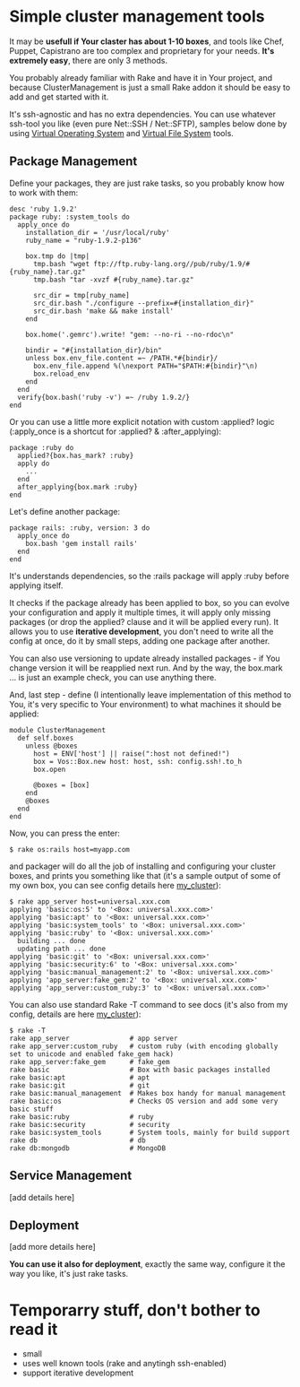 # Simple cluster management tools

It may be **usefull if Your claster has about 1-10 boxes**, and tools like Chef, Puppet, Capistrano are too complex and proprietary for your needs.
**It's extremely easy**, there are only 3 methods. 

You probably already familiar with Rake and have it in Your project, and because ClusterManagement is just a small Rake 
addon it should be easy to add and get started with it.

It's ssh-agnostic and has no extra dependencies. You can use whatever ssh-tool you like (even pure Net::SSH / Net::SFTP), 
samples below done by using [Virtual Operating System][vos] and [Virtual File System][vfs] tools.

## Package Management

Define your packages, they are just rake tasks, so you probably know how to work with them:

    desc 'ruby 1.9.2'
    package ruby: :system_tools do        
      apply_once do
        installation_dir = '/usr/local/ruby'
        ruby_name = "ruby-1.9.2-p136"

        box.tmp do |tmp|
          tmp.bash "wget ftp://ftp.ruby-lang.org//pub/ruby/1.9/#{ruby_name}.tar.gz"
          tmp.bash "tar -xvzf #{ruby_name}.tar.gz"

          src_dir = tmp[ruby_name]
          src_dir.bash "./configure --prefix=#{installation_dir}"
          src_dir.bash 'make && make install'
        end

        box.home('.gemrc').write! "gem: --no-ri --no-rdoc\n"

        bindir = "#{installation_dir}/bin"
        unless box.env_file.content =~ /PATH.*#{bindir}/
          box.env_file.append %(\nexport PATH="$PATH:#{bindir}"\n)
          box.reload_env
        end
      end    
      verify{box.bash('ruby -v') =~ /ruby 1.9.2/}
    end
      
Or you can use a little more explicit notation with custom :applied? logic (:apply_once is a shortcut for :applied? & :after_applying):

    package :ruby do
      applied?{box.has_mark? :ruby}
      apply do
        ...
      end
      after_applying{box.mark :ruby}
    end
    
Let's define another package:
    
    package rails: :ruby, version: 3 do
      apply_once do
        box.bash 'gem install rails'
      end
    end
    
It's understands dependencies, so the :rails package will apply :ruby before applying itself. 

It checks if the package already has been applied to box, so you can evolve your configuration and apply it multiple times, 
it will apply only missing packages (or drop the applied? clause and it will be applied every run). It allows you
to use **iterative development**, you don't need to write all the config at once, do it by small steps, adding one package after another. 

You can also use versioning to update already installed packages - if You change version it will be reapplied next run.
And by the way, the box.mark ... is just an example check, you can use anything there.
    
And, last step - define (I intentionally leave implementation of this method to You, it's very specific to Your environment) 
to what machines it should be applied:

    module ClusterManagement
      def self.boxes
        unless @boxes    
          host = ENV['host'] || raise(":host not defined!")
          box = Vos::Box.new host: host, ssh: config.ssh!.to_h
          box.open

          @boxes = [box]
        end
        @boxes
      end
    end
    
Now, you can press the enter:

    $ rake os:rails host=myapp.com
    
and packager will do all the job of installing and configuring your cluster boxes, and prints you something like that 
(it's a sample output of some of my own box, you can see config details here [my_cluster][my_cluster]):
    
    $ rake app_server host=universal.xxx.com
    applying 'basic:os:5' to '<Box: universal.xxx.com>'
    applying 'basic:apt' to '<Box: universal.xxx.com>'
    applying 'basic:system_tools' to '<Box: universal.xxx.com>'
    applying 'basic:ruby' to '<Box: universal.xxx.com>'
      building ... done
      updating path ... done
    applying 'basic:git' to '<Box: universal.xxx.com>'
    applying 'basic:security:6' to '<Box: universal.xxx.com>'
    applying 'basic:manual_management:2' to '<Box: universal.xxx.com>'
    applying 'app_server:fake_gem:2' to '<Box: universal.xxx.com>'
    applying 'app_server:custom_ruby:3' to '<Box: universal.xxx.com>'
    
You can also use standard Rake -T command to see docs (it's also from my config, details are here [my_cluster][my_cluster]):

    $ rake -T
    rake app_server               # app server
    rake app_server:custom_ruby   # custom ruby (with encoding globally set to unicode and enabled fake_gem hack)
    rake app_server:fake_gem      # fake_gem
    rake basic                    # Box with basic packages installed
    rake basic:apt                # apt
    rake basic:git                # git
    rake basic:manual_management  # Makes box handy for manual management
    rake basic:os                 # Checks OS version and add some very basic stuff
    rake basic:ruby               # ruby
    rake basic:security           # security
    rake basic:system_tools       # System tools, mainly for build support
    rake db                       # db
    rake db:mongodb               # MongoDB

## Service Management

[add details here]
    
## Deployment

[add more details here]
    
**You can use it also for deployment**, exactly the same way, configure it the way you like, it's just rake 
tasks.

# Temporarry stuff, don't bother to read it

- small
- uses well known tools (rake and anytingh ssh-enabled)
- support iterative development

[my_cluster]: http://github.com/alexeypetrushin/my_cluster/tree/master/lib/packages
[vos]: http://github.com/alexeypetrushin/vos
[vfs]: http://github.com/alexeypetrushin/vfs